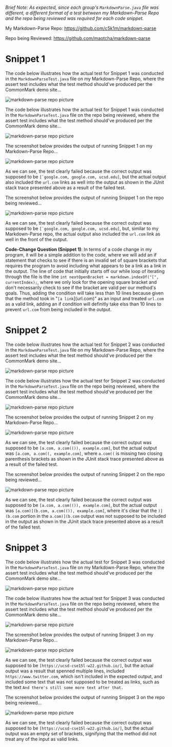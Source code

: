 *Brief Note: As expected, since each group's `MarkdownParse.java` file was different, a different format of a test between my Markdown-Parse Repo and the repo being reviewed was required for each code snippet.*

My Markdown-Parse Repo: https://github.com/c5k1m/markdown-parse

Repo being Reviewed: https://github.com/maotcha/markdown-parse

# Snippet 1

The code below illustrates how the actual test for Snippet 1 was conducted in the `MarkdownParseTest.java` file on my Markdown-Parse Repo, where the assert test includes what the test method should've produced per the CommonMark demo site...

![markdown-parse repo picture](https://user-images.githubusercontent.com/81746604/157922566-66e309b1-444c-4671-bf9a-fadf21d64d34.png)


The code below illustrates how the actual test for Snippet 1 was conducted in the `MarkdownParseTest.java` file on the repo being reviewed, where the assert test includes what the test method should've produced per the CommonMark demo site...

![markdown-parse repo picture](https://user-images.githubusercontent.com/81746604/157933989-a4d9855f-5f7d-433c-ace1-3086ed1ffdce.png)


The screenshot below provides the output of running Snippet 1 on my Markdown-Parse Repo...

![markdown-parse repo picture](https://user-images.githubusercontent.com/81746604/157915930-872700f0-6f49-4d0e-9716-5fd40089b5d1.png)

As we can see, the test clearly failed because the correct output was supposed to be ``[`google.com, google.com, ucsd.edu]``, but the actual output also included the `url.com` links as well into the output as shown in the JUnit stack trace presented above as a result of the failed test.


The screenshot below provides the output of running Snippet 1 on the repo being reviewed...

![markdown-parse repo picture](https://user-images.githubusercontent.com/81746604/157933887-243798bb-d69f-4fe9-aabe-bdb9b0949d95.png)

As we can see, the test clearly failed because the correct output was supposed to be ``[`google.com, google.com, ucsd.edu]``, but, similar to my Markdown-Parse repo, the actual output also included the `url.com` link as well in the front of the output.

**Code-Change Question (Snippet 1)**: In terms of a code change in my program, it will be a simple addition to the code, where we will add an if statement that checks to see if there is an invalid set of square brackets that requires the program to avoid including what appears to be a link as a link in the output. The line of code that initially starts off our while loop of iterating through the file is the line ``int nextOpenBracket = markdown.indexOf("[", currentIndex);``, where we only look for the opening square bracket and don't necessarily check to see if the bracket are valid per our method's goals. Thus, adding the condition will take less than 10 lines because given that the method took in "`[a link`](url.com)" as an input and treated `url.com` as a valid link, adding an if condition will definitly take elss than 10 lines to prevent `url.com` from being included in the output.


# Snippet 2

The code below illustrates how the actual test for Snippet 2 was conducted in the `MarkdownParseTest.java` file on my Markdown-Parse Repo, where the assert test includes what the test method should've produced per the CommonMark demo site...

![markdown-parse repo picture](https://user-images.githubusercontent.com/81746604/157922706-08e587f3-9548-4988-a553-a93a63e0b020.png)


The code below illustrates how the actual test for Snippet 2 was conducted in the `MarkdownParseTest.java` file on the repo being reviewed, where the assert test includes what the test method should've produced per the CommonMark demo site...

![markdown-parse repo picture](https://user-images.githubusercontent.com/81746604/157929139-49dcfb4f-89eb-499c-8efd-9f54b89483c2.png)

The screenshot below provides the output of running Snippet 2 on my Markdown-Parse Repo...

![markdown-parse repo picture](https://user-images.githubusercontent.com/81746604/157933508-f38be5ee-194d-4482-a25c-bf2dfc419eec.png)

As we can see, the test clearly failed because the correct output was supposed to be `[a.com, a.com(()), example.com]`, but the actual output was `[a.com, a.com((, example.com]`, where `a.com((` is missing two closing parenthesis brackets as shown in the JUnit stack trace presented above as a result of the failed test. 


The screenshot below provides the output of running Snippet 2 on the repo being reviewed...

![markdown-parse repo picture](https://user-images.githubusercontent.com/81746604/157933709-0d0f8415-b102-4f44-aa48-65053d1a15ba.png)

As we can see, the test clearly failed because the correct output was supposed to be `[a.com, a.com(()), example.com]`, but the actual output was `[a.com)](b.com, a.com(()), example.com]`, where it's clear that the `)](b.com` portion in the `a.com)](b.com` output was not supposed to be included in the output as shown in the JUnit stack trace presented above as a result of the failed test. 



# Snippet 3

The code below illustrates how the actual test for Snippet 3 was conducted in the `MarkdownParseTest.java` file on my Markdown-Parse Repo, where the assert test includes what the test method should've produced per the CommonMark demo site...

![markdown-parse repo picture](https://user-images.githubusercontent.com/81746604/157929968-0408e6ba-d640-42f3-a5af-56fe23a50bff.png)


The code below illustrates how the actual test for Snippet 3 was conducted in the `MarkdownParseTest.java` file on the repo being reviewed, where the assert test includes what the test method should've produced per the CommonMark demo site...

![markdown-parse repo picture](https://user-images.githubusercontent.com/81746604/157930272-b977aeca-fe90-4724-a67a-8f6f63b92c55.png)


The screenshot below provides the output of running Snippet 3 on my Markdown-Parse Repo...

![markdown-parse repo picture](https://user-images.githubusercontent.com/81746604/157932392-2026d2aa-6434-4541-b1ab-96b971293a7f.png)

As we can see, the test clearly failed because the correct output was supposed to be `[https://ucsd-cse15l-w22.github.io/]`, but the actual output was a result that spenned multiple lines, included `https://www.twitter.com`, which isn't included in the expected output, and included some text that was not supposed to be treated as links, such as the text `And there's still some more text after that.`


The screenshot below provides the output of running Snippet 3 on the repo being reviewed...

![markdown-parse repo picture](https://user-images.githubusercontent.com/81746604/157933110-76460f34-12d2-4277-80fd-154ba801472c.png)

As we can see, the test clearly failed because the correct output was supposed to be `[https://ucsd-cse15l-w22.github.io/]`, but the actual output was an empty set of brackets, signifying that the method did not treat any of the input as valid links.
